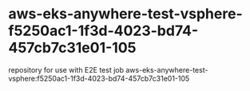 # aws-eks-anywhere-test-vsphere-f5250ac1-1f3d-4023-bd74-457cb7c31e01-105
repository for use with E2E test job aws-eks-anywhere-test-vsphere:f5250ac1-1f3d-4023-bd74-457cb7c31e01-105
